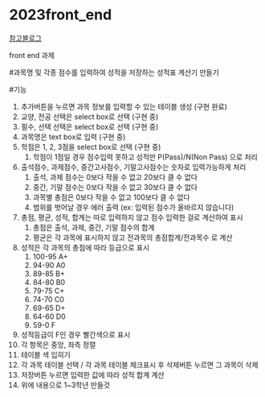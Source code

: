 # 2023front_end
[참고블로그](https://start0.tistory.com/89)


front end 과제

#과목명 및 각종 점수를 입력하여 성적을 저장하는 성적표 계산기 만들기

#기능
1. 추가버튼을 누르면 과목 정보를 입력할 수 있는 테이블 생성 (구현 완료)
2. 교양, 전공 선택은 select box로 선택 (구현 중) 
3. 필수, 선택 선택은 select box로 선택 (구현 중)
4. 과목명은 text box로 입력 (구현 중)
5. 학점은 1, 2, 3점을 select box로 선택 (구현 중)
   1) 학점이 1점일 경우 점수입력 못하고 성적만 P(Pass)/N(Non Pass) 으로 처리
7. 출석점수, 과제점수, 중간고사점수, 기말고사점수는 숫자로 입력가능하게 처리
   1) 출석, 과제 점수는 0보다 작을 수 없고 20보다 클 수 없다
   2) 중간, 기말 점수는 0보다 작을 수 없고 30보다 클 수 없다
   3) 과목별 총점은 0보다 작을 수 없고 100보다 클 수 없다
   4) 범위를 벗어날 경우 에러 출력 (ex: 입력된 점수가 올바르지 않습니다)
8. 총점, 평균, 성적, 합계는 따로 입력하지 않고 점수 입력한 걸로 계산하여 표시
   1) 총점은 출석, 과제, 중간, 기말 점수의 합계
   2) 평균은 각 과목에 표시하지 않고 전과목의 총점합계/전과목수 로 계산
9. 성적은 각 과목의 총점에 따라 등급으로 표시
    1) 100-95 A+
    2) 94-90 A0
    3) 89-85 B+
    4) 84-80 B0
    5) 79-75 C+
    6) 74-70 C0
    7) 69-65 D+
    8) 64-60 D0
    9) 59-0 F
10. 성적등급이 F인 경우 빨간색으로 표시
11. 각 항목은 중앙, 좌측 정렬
12. 테이블 색 입히기
13. 각 과목 테이블 선택 / 각 과목 테이블 체크표시 후 삭제버튼 누르면 그 과목이 삭제
14. 저장버튼 누르면 입력한 값에 따라 성적 합계 계산
15. 위에 내용으로 1~3학년 만들것
